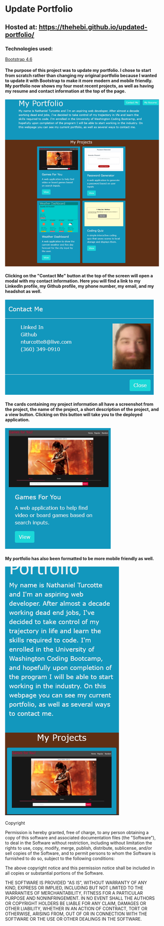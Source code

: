 # Update Portfolio

## Hosted at: https://thehebi.github.io/updated-portfolio/

### Technologies used:
<a href="https://getbootstrap.com/docs/4.6/getting-started/introduction/" target="_blank">Bootstrap 4.6</a>

#### The purpose of this project was to update my portfolio. I chose to start from scratch rather than changing my original portfolio because I wanted to update it with Bootstrap to make it more modern and mobile friendly. My portfolio now shows my four most recent projects, as well as having my resume and contact information at the top of the page.

![Landing Page](./assets/images/splash-page.png)

#### Clicking on the "Contact Me" button at the top of the screen will open a modal with my contact information. Here you will find a link to my LinkedIn profile, my Github profile, my phone number, my email, and my headshot as well.

![contact Modal](./assets/images/contact-modal.png)

#### The cards containing my project information all have a screenshot from the project, the name of the project, a short description of the project, and a view button. Clicking on this button will take you to the deployed application.

![Project Cards](./assets/images/project-cards.png)

#### My portfolio has also been formatted to be more mobile friendly as well.

![Mobile Formatting](./assets/images/mobile-format.png)

Copyright <YEAR> <COPYRIGHT HOLDER>

Permission is hereby granted, free of charge, to any person obtaining a copy of this software and associated documentation files (the "Software"), to deal in the Software without restriction, including without limitation the rights to use, copy, modify, merge, publish, distribute, sublicense, and/or sell copies of the Software, and to permit persons to whom the Software is furnished to do so, subject to the following conditions:

The above copyright notice and this permission notice shall be included in all copies or substantial portions of the Software.

THE SOFTWARE IS PROVIDED "AS IS", WITHOUT WARRANTY OF ANY KIND, EXPRESS OR IMPLIED, INCLUDING BUT NOT LIMITED TO THE WARRANTIES OF MERCHANTABILITY, FITNESS FOR A PARTICULAR PURPOSE AND NONINFRINGEMENT. IN NO EVENT SHALL THE AUTHORS OR COPYRIGHT HOLDERS BE LIABLE FOR ANY CLAIM, DAMAGES OR OTHER LIABILITY, WHETHER IN AN ACTION OF CONTRACT, TORT OR OTHERWISE, ARISING FROM, OUT OF OR IN CONNECTION WITH THE SOFTWARE OR THE USE OR OTHER DEALINGS IN THE SOFTWARE.